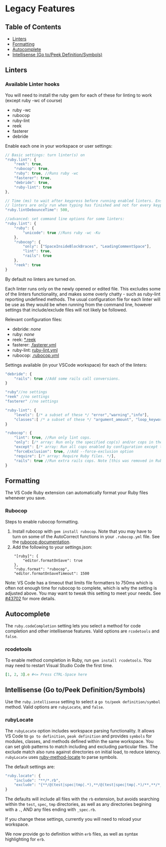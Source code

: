 # Legacy Features

## Table of Contents

<!---
markdown-toc --no-firsth1 --maxdepth 1 readme.md
-->

- [Linters](#linters)
- [Formatting](#formatting)
- [Autocomplete](#autocomplete)
- [Intellisense (Go to/Peek Definition/Symbols)](#intellisense-go-topeek-definitionsymbols)

## Linters

### Available Linter hooks

You will need to install the ruby gem for each of these for linting to work (except ruby -wc of course)

- ruby -wc
- rubocop
- ruby-lint
- reek
- fasterer
- debride

Enable each one in your workspace or user settings:

```javascript
// Basic settings: turn linter(s) on
"ruby.lint": {
	"reek": true,
	"rubocop": true,
	"ruby": true, //Runs ruby -wc
	"fasterer": true,
	"debride": true,
	"ruby-lint": true
},

// Time (ms) to wait after keypress before running enabled linters. Ensures
// linters are only run when typing has finished and not for every keypress
"ruby.lintDebounceTime": 500,

//advanced: set command line options for some linters:
"ruby.lint": {
	"ruby": {
		"unicode": true //Runs ruby -wc -Ku
	},
	"rubocop": {
		"only": ["SpaceInsideBlockBraces", "LeadingCommentSpace"],
		"lint": true,
		"rails": true
	},
	"reek": true
}
```

By default no linters are turned on.

Each linter runs only on the newly opened or edited file. This excludes some of the linters functionality, and makes some overly chatty - such as ruby-lint reporting undefined methods. The usual configuration file for each linter will be use as they would be when running from the command line, however settings that include/exclude files will not likely be followed.

Relevant configuration files:

- debride: _none_
- ruby: _none_
- reek: [\*.reek](https://github.com/troessner/reek)
- fasterer: [.fasterer.yml](https://github.com/DamirSvrtan/fasterer)
- ruby-lint: [ruby-lint.yml](https://github.com/YorickPeterse/ruby-lint/blob/master/doc/configuration.md)
- rubocop: [.rubocop.yml](http://rubocop.readthedocs.io/en/latest/configuration/)

Settings available (in your VSCode workspace) for each of the linters:

```javascript
"debride": {
	"rails": true //Add some rails call conversions.
}

"ruby"//no settings
"reek" //no settings
"fasterer" //no settings

"ruby-lint": {
	"levels": [/* a subset of these */ "error","warning","info"],
	"classes":[ /* a subset of these */ "argument_amount", "loop_keywords", "pedantics", "shadowing_variables", "undefined_methods", "undefined_variables", "unused_variables", "useless_equality_checks" ]
}

"rubocop": {
	"lint": true, //Run only lint cops.
	"only": [/* array: Run only the specified cop(s) and/or cops in the specified departments. */],
	"except": [/* array: Run all cops enabled by configuration except the specified cop(s) and/or departments. */],
	"forceExclusion": true, //Add --force-exclusion option
	"require": [/* array: Require Ruby files. */],
	"rails": true //Run extra rails cops. Note [this was removed in RuboCop 0.72.0](https://github.com/rubocop-hq/rubocop/issues/5976)
}
```

## Formatting

The VS Code Ruby extension can automatically format your Ruby files whenever you save.

### Rubocop

Steps to enable rubocop formatting.

1. Install rubocop with `gem install rubocop`. Note that you may have to turn on some of the AutoCorrect functions in your `.rubocop.yml` file. See the [rubocop documentation](http://rubocop.readthedocs.io/en/latest/configuration/).
2. Add the following to your settings.json:

```
    "[ruby]": {
        "editor.formatOnSave": true
    },
    "ruby.format": "rubocop",
    "editor.formatOnSaveTimeout": 1500
```

Note: VS Code has a timeout that limits file formatters to 750ms which is often not enough time for rubocop to complete, which is why the setting is adjusted above. You may want to tweak this setting to meet your needs. See [#43702](https://github.com/Microsoft/vscode/pull/43702) for more details.

## Autocomplete

The `ruby.codeCompletion` setting lets you select a method for code completion and other intellisense features. Valid options are `rcodetools` and `false`.

### rcodetools

To enable method completion in Ruby, run `gem install rcodetools`. You may need to restart Visual Studio Code the first time.

```ruby
[1, 2, 3].e #<= Press CTRL-Space here
```

## Intellisense (Go to/Peek Definition/Symbols)

Use the `ruby.intellisense` setting to select a `go to/peek definition/symbol` method. Valid options are `rubyLocate`, and `false`.

### rubyLocate

The `rubyLocate` option includes workspace parsing functionality. It allows VS Code to `go to definition`, `peak definition` and provides `symbols` for modules, classes, and methods defined within the same workspace. You can set glob patterns to match including and excluding particular files. The exclude match also runs against directories on initial load, to reduce latency. `rubyLocate` uses [ruby-method-locate](https://www.npmjs.com/package/ruby-method-locate) to parse symbols.

The default settings are:

```javascript
"ruby.locate": {
	"include": "**/*.rb",
	"exclude": "{**/@(test|spec|tmp|.*),**/@(test|spec|tmp|.*)/**,**/*_spec.rb}"
}
```

The defaults will include all files with the `rb` extension, but avoids searching within the `test`, `spec`, `tmp` directories, as well as any directories begining with a `.`, AND any files ending with `_spec.rb`.

If you change these settings, currently you will need to reload your workspace.

We now provide go to definition within `erb` files, as well as syntax highlighting for `erb`.
